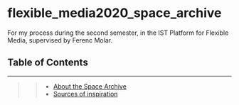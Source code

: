 # flexible_media2020_space_archive
 For my process during the second semester, in the IST Platform for Flexible Media, supervised by Ferenc Molar.

## Table of Contents
---
>> - [About the Space Archive](#about-the-space-archive)
>> - [Sources of inspiration](#sources-of-inspiration)
